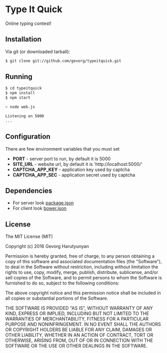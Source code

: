 # Type It Quick

Online typing contest!

## Installation

Via git (or downloaded tarball):

```bash
$ git clone git://github.com/gevorg/typeitquick.git
```

## Running

```bash
$ cd typeitquick
$ npm install
$ npm start

> node web.js

Listening on 5000
...
```

## Configuration
There are few environment variables that you must set

- **PORT** - server port to run, by default it is 5000
- **SITE_URL** - website url, by default it is 'http://localhost:5000/'
- **CAPTCHA_APP_KEY** - application key used by captcha
- **CAPTCHA_APP_SEC** - application secret used by captcha

## Dependencies
 - For server look [package.json](https://github.com/gevorg/typeitquick/blob/master/package.json)
 - For client look [bower.json](https://github.com/gevorg/typeitquick/blob/master/bower.json)

## License

The MIT License (MIT)

Copyright (c) 2016 Gevorg Harutyunyan

Permission is hereby granted, free of charge, to any person obtaining a copy of
this software and associated documentation files (the "Software"), to deal in
the Software without restriction, including without limitation the rights to
use, copy, modify, merge, publish, distribute, sublicense, and/or sell copies of
the Software, and to permit persons to whom the Software is furnished to do so,
subject to the following conditions:

The above copyright notice and this permission notice shall be included in all
copies or substantial portions of the Software.

THE SOFTWARE IS PROVIDED "AS IS", WITHOUT WARRANTY OF ANY KIND, EXPRESS OR
IMPLIED, INCLUDING BUT NOT LIMITED TO THE WARRANTIES OF MERCHANTABILITY, FITNESS
FOR A PARTICULAR PURPOSE AND NONINFRINGEMENT. IN NO EVENT SHALL THE AUTHORS OR
COPYRIGHT HOLDERS BE LIABLE FOR ANY CLAIM, DAMAGES OR OTHER LIABILITY, WHETHER
IN AN ACTION OF CONTRACT, TORT OR OTHERWISE, ARISING FROM, OUT OF OR IN
CONNECTION WITH THE SOFTWARE OR THE USE OR OTHER DEALINGS IN THE SOFTWARE.